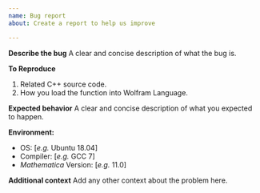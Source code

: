 ```yaml
---
name: Bug report
about: Create a report to help us improve

---
```


**Describe the bug**
A clear and concise description of what the bug is.

**To Reproduce**
1. Related C++ source code.
2. How you load the function into Wolfram Language.

**Expected behavior**
A clear and concise description of what you expected to happen.

**Environment:**
 - OS: [*e.g.* Ubuntu 18.04]
 - Compiler: [*e.g.* GCC 7]
 - *Mathematica* Version: [*e.g.* 11.0]

**Additional context**
Add any other context about the problem here.
